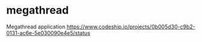 megathread
==========

Megathread application
https://www.codeship.io/projects/0b005d30-c9b2-0131-ac6e-5e030090e4e5/status
